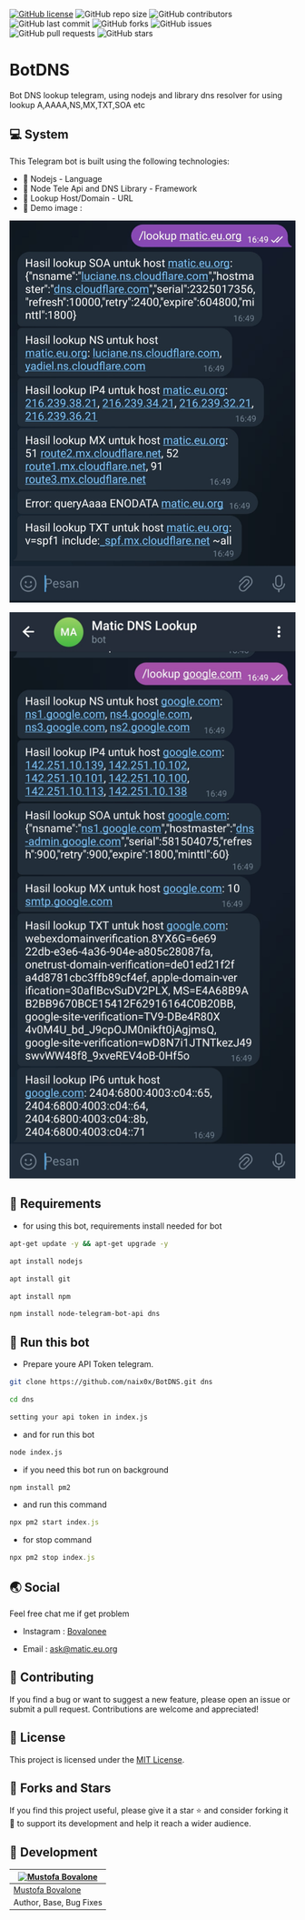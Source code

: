 [![GitHub license](https://img.shields.io/badge/license-MIT-blue.svg)](https://github.com/naix0x/BotDNS/blob/main/LICENSE)
![GitHub repo size](https://img.shields.io/github/repo-size/naix0x/BotDNS)
![GitHub contributors](https://img.shields.io/github/contributors/naix0x/BotDNS)
![GitHub last commit](https://img.shields.io/github/last-commit/naix0x/BotDNS)
![GitHub forks](https://img.shields.io/github/forks/naix0x/BotDNS)
![GitHub issues](https://img.shields.io/github/issues-raw/BotDNS)
![GitHub pull requests](https://img.shields.io/github/issues-pr/BotDNS)
![GitHub stars](https://img.shields.io/github/stars/naix0x/BotDNS)

# BotDNS
Bot DNS lookup telegram, using nodejs and library dns resolver for using lookup A,AAAA,NS,MX,TXT,SOA etc

## 💻 System

This Telegram bot is built using the following technologies:

- 🚀 Nodejs - Language 
- 🤖 Node Tele Api and DNS Library - Framework
- 📨 Lookup Host/Domain - URL
- 🗿 Demo image :

<p align="left">
  <img src="https://raw.githubusercontent.com/naix0x/BotDNS/main/Screenshot_20231112-164920_Telegram.jpg" />
</p>

<p align="right">
  <img src="https://raw.githubusercontent.com/naix0x/BotDNS/main/Screenshot_20231112-164929_Telegram.jpg" />
</p>


## 🦖 Requirements 

- for using this bot, requirements install needed for bot
```bash
apt-get update -y && apt-get upgrade -y
```

```bash
apt install nodejs
```

```bash
apt install git
```

```bash
apt install npm
```

```bash
npm install node-telegram-bot-api dns
```

## 🚀 Run this bot

- Prepare youre API Token telegram.

```bash
git clone https://github.com/naix0x/BotDNS.git dns
```

```bash
cd dns
```

```bash
setting your api token in index.js 
```

- and for run this bot
```bash
node index.js
```

- if you need this bot run on background
```javascript
npm install pm2
```
- and run this command
```javascript
npx pm2 start index.js
```
- for stop command
```javascript
npx pm2 stop index.js
```

## 🌏 Social

Feel free chat me if get problem

- Instagram : [Bovalonee](https://instagram.com/bovalonee)

- Email : ask@matic.eu.org

## 🤝 Contributing

If you find a bug or want to suggest a new feature, please open an issue or submit a pull request. Contributions are welcome and appreciated!

## 📝 License

This project is licensed under the [MIT License](https://github.com/naix0x/BotDNS/blob/main/LICENSE).

## 👥 Forks and Stars

If you find this project useful, please give it a star ⭐ and consider forking it 🍴 to support its development and help it reach a wider audience.

## 👤 Development

[![Mustofa Bovalone](https://github.com/naix0x.png?size=100)](https://github.com/naix0x) |
----|
[Mustofa Bovalone](https://t.me/maticstable) |
Author, Base, Bug Fixes  |

